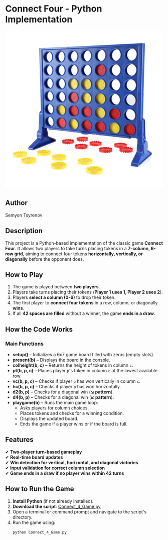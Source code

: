 # Connect Four - Python Implementation  

![Connect Four](Connect_4_Game/Connect_4_Image.jpg)

## Author  
Semyon Tsyrenov  

## Description  
This project is a Python-based implementation of the classic game **Connect Four**. It allows two players to take turns placing tokens in a **7-column, 6-row grid**, aiming to connect four tokens **horizontally, vertically, or diagonally** before the opponent does.  

## How to Play  
1. The game is played between **two players**.  
2. Players take turns placing their tokens (**Player 1 uses 1, Player 2 uses 2**).  
3. Players **select a column (0-6)** to drop their token.  
4. The first player to **connect four tokens** in a row, column, or diagonally **wins**.  
5. If all **42 spaces are filled** without a winner, the game **ends in a draw**.  

## How the Code Works  

### Main Functions  

- **setup()** – Initializes a 6x7 game board filled with zeros (empty slots).  
- **present(b)** – Displays the board in the console.  
- **colheight(b, c)** – Returns the height of tokens in column `c`.  
- **pt(b, p, c)** – Places player `p`'s token in column `c` at the lowest available row.  
- **vc(b, p, c)** – Checks if player `p` has won vertically in column `c`.  
- **hc(b, p, c)** – Checks if player `p` has won horizontally.  
- **d2(b, p)** – Checks for a diagonal win (**↘ pattern**).  
- **d4(b, p)** – Checks for a diagonal win (**↙ pattern**).  
- **playgame(b)** – Runs the main game loop:  
  - Asks players for column choices.  
  - Places tokens and checks for a winning condition.  
  - Displays the updated board.  
  - Ends the game if a player wins or if the board is full.  

## Features  
✔ **Two-player turn-based gameplay**  
✔ **Real-time board updates**  
✔ **Win detection for vertical, horizontal, and diagonal victories**  
✔ **Input validation for correct column selection**  
✔ **Game ends in a draw if no player wins within 42 turns**  

## How to Run the Game  

1. **Install Python** (if not already installed).  
2. **Download the script**: [Connect_4_Game.py](./Connect_4_Game.py)  
3. Open a terminal or command prompt and navigate to the script's directory.  
4. Run the game using:  
   ```bash
   python Connect_4_Game.py
